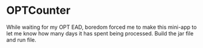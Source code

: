 OPTCounter
==========

While waiting for my OPT EAD, boredom forced me to make this mini-app to let me know how many days it has spent being processed.
Build the jar file and run file.
